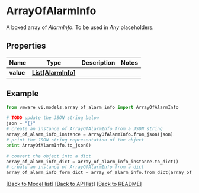 # ArrayOfAlarmInfo

A boxed array of *AlarmInfo*. To be used in *Any* placeholders. 

## Properties
Name | Type | Description | Notes
------------ | ------------- | ------------- | -------------
**value** | [**List[AlarmInfo]**](AlarmInfo.md) |  | 

## Example

```python
from vmware_vi.models.array_of_alarm_info import ArrayOfAlarmInfo

# TODO update the JSON string below
json = "{}"
# create an instance of ArrayOfAlarmInfo from a JSON string
array_of_alarm_info_instance = ArrayOfAlarmInfo.from_json(json)
# print the JSON string representation of the object
print ArrayOfAlarmInfo.to_json()

# convert the object into a dict
array_of_alarm_info_dict = array_of_alarm_info_instance.to_dict()
# create an instance of ArrayOfAlarmInfo from a dict
array_of_alarm_info_form_dict = array_of_alarm_info.from_dict(array_of_alarm_info_dict)
```
[[Back to Model list]](../README.md#documentation-for-models) [[Back to API list]](../README.md#documentation-for-api-endpoints) [[Back to README]](../README.md)


